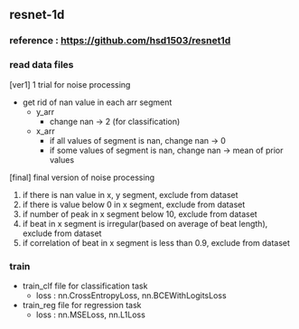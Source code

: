 ## resnet-1d

### reference : https://github.com/hsd1503/resnet1d

### read data files

[ver1] 1 trial for noise processing

- get rid of nan value in each arr segment
  - y_arr
    - change nan -> 2 (for classification)
  - x_arr
    - if all values of segment is nan, change nan -> 0
    - if some values of segment is nan, change nan -> mean of prior values

[final] final version of noise processing

1. if there is nan value in x, y segment, exclude from dataset
2. if there is value below 0 in x segment, exclude from dataset
3. if number of peak in x segment below 10, exclude from dataset
4. if beat in x segment is irregular(based on average of beat length), exclude from dataset
5. if correlation of beat in x segment is less than 0.9, exclude from dataset

### train

- train_clf file for classification task
  - loss : nn.CrossEntropyLoss, nn.BCEWithLogitsLoss
- train_reg file for regression task
  - loss : nn.MSELoss, nn.L1Loss
